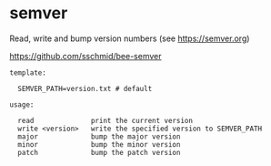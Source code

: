 # semver
Read, write and bump version numbers (see https://semver.org)

https://github.com/sschmid/bee-semver

```
template:

  SEMVER_PATH=version.txt # default

usage:

  read              print the current version
  write <version>   write the specified version to SEMVER_PATH
  major             bump the major version
  minor             bump the minor version
  patch             bump the patch version
```
